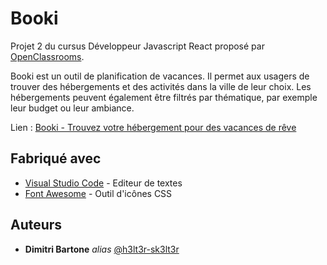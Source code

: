 # Booki

Projet 2 du cursus Développeur Javascript React proposé par [OpenClassrooms](https://openclassrooms.com/fr/).

Booki est un outil de planification de vacances. Il permet aux usagers de trouver des hébergements et des activités dans la ville de leur choix. Les hébergements peuvent également être filtrés par thématique, par exemple leur budget ou leur ambiance. 

Lien : [Booki - Trouvez votre hébergement pour des vacances de rêve](https://h3lt3r-sk3lt3r.github.io/P2-OCR-Booki//)

## Fabriqué avec

* [Visual Studio Code](https://code.visualstudio.com/) - Editeur de textes
* [Font Awesome](https://fontawesome.com/) - Outil d'icônes CSS


## Auteurs

* **Dimitri Bartone** _alias_ [@h3lt3r-sk3lt3r](https://github.com/h3lt3r-sk3lt3r)
